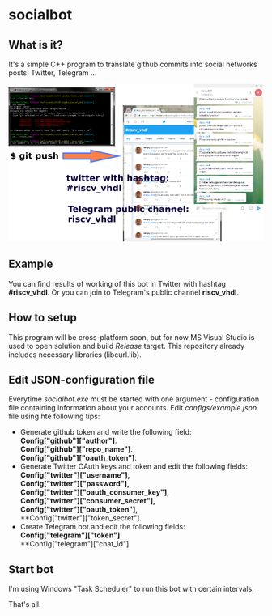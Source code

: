 socialbot
=====================

## What is it?
It's a simple C++ program to translate github commits into social networks posts: Twitter, Telegram ...

![demo1](docs/pics/01.png)

## Example

You can find results of working of this bot in Twitter with hashtag **#riscv_vhdl**.
Or you can join to Telegram's public channel **riscv_vhdl**.

## How to setup

This program will be cross-platform soon, but for now MS Visual Studio is used to open solution and build 
*Release* target. This repository already includes necessary libraries (libcurl.lib).

## Edit JSON-configuration file

Everytime *socialbot.exe* must be started with one argument - configuration
file containing information about your accounts. Edit *configs/example.json* file
using hte following tips:

  - Generate github token and write the following field:  
    **Config["github"]["author"]**.  
    **Config["github"]["repo_name"]**.  
    **Config["github"]["oauth_token"]**.
  - Generate Twitter OAuth keys and token and edit the following fields:  
     **Config["twitter"]["username"],**  
     **Config["twitter"]["password"],**  
     **Config["twitter"]["oauth_consumer_key"],**  
     **Config["twitter"]["consumer_secret"],**  
     **Config["twitter"]["oauth_token"],**  
     **Config["twitter"]["token_secret"].
  - Create Telegram bot and edit the following fields:  
     **Config["telegram"]["token"]**  
     **Config["telegram"]["chat_id"]

## Start bot

I'm using Windows "Task Scheduler" to run this bot with certain intervals.

That's all.



